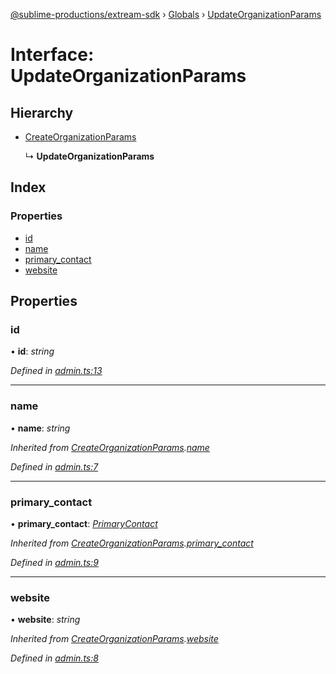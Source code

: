 [@sublime-productions/extream-sdk](../README.md) › [Globals](../globals.md) › [UpdateOrganizationParams](updateorganizationparams.md)

# Interface: UpdateOrganizationParams

## Hierarchy

* [CreateOrganizationParams](createorganizationparams.md)

  ↳ **UpdateOrganizationParams**

## Index

### Properties

* [id](updateorganizationparams.md#id)
* [name](updateorganizationparams.md#name)
* [primary_contact](updateorganizationparams.md#primary_contact)
* [website](updateorganizationparams.md#website)

## Properties

###  id

• **id**: *string*

*Defined in [admin.ts:13](https://github.com/Extream-SaaS/ex-sdk/blob/489cbc8/src/admin.ts#L13)*

___

###  name

• **name**: *string*

*Inherited from [CreateOrganizationParams](createorganizationparams.md).[name](createorganizationparams.md#name)*

*Defined in [admin.ts:7](https://github.com/Extream-SaaS/ex-sdk/blob/489cbc8/src/admin.ts#L7)*

___

###  primary_contact

• **primary_contact**: *[PrimaryContact](primarycontact.md)*

*Inherited from [CreateOrganizationParams](createorganizationparams.md).[primary_contact](createorganizationparams.md#primary_contact)*

*Defined in [admin.ts:9](https://github.com/Extream-SaaS/ex-sdk/blob/489cbc8/src/admin.ts#L9)*

___

###  website

• **website**: *string*

*Inherited from [CreateOrganizationParams](createorganizationparams.md).[website](createorganizationparams.md#website)*

*Defined in [admin.ts:8](https://github.com/Extream-SaaS/ex-sdk/blob/489cbc8/src/admin.ts#L8)*
